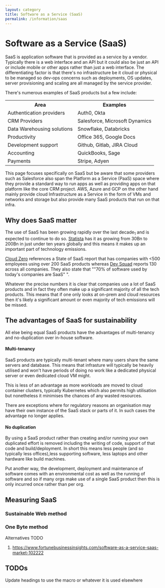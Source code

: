 ```yaml
---
layout: category
title: Software as a Service (SaaS)
permalink: /information/saas
---
```


# Software as a Service (SaaS) 

SaaS is application software that is provided as a service by a vendor. Typically there is a web interface and an API but it could also be just an API or include mobile or other apps rather than just a web interface. 
The differentiating factor is that there's no infrastructure be it cloud or physical to be managed so dev-ops concerns such as deployments, OS updates, server provisioning and scaling are all managed by the service provider. 

There's numerous examples of SaaS products but a few include:

<table>
<tr>
<th>Area</th>
<th>Examples</th>
</tr>
<tr>
<td>Authentication providers</td>
<td>Auth0, Okta</td>
</tr>
<tr>
<td>CRM Providers</td>
<td>Salesforce, Microsoft Dynamics</td>
</tr>
<tr>
<td>Data Warehousing solutions</td>
<td>Snowflake, Databricks</td>
</tr>
<tr>
<td>Productivity</td>
<td>Office 365, Google Docs</td>
</tr>
<tr>
<td>Development support</td>
<td>Github, Gitlab, JIRA Cloud</td>
</tr>
<tr>
<td>Accounting</td>
<td>QuickBooks, Sage</td>
</tr>
<tr>
<td>Payments</td>
<td>Stripe, Adyen</td>
</tr>
</table>

This page focuses specifically on SaaS but be aware that some providers such as Salesforce also span the Platform as a Service (PaaS) space where they provide a standard way to run apps as well as providing apps on that platform like the core CRM project. AWS, Azure and GCP on the other hand mainly provide cloud Infrastructure as a Service in the form of VMs and networks and storage but also provide many SaaS products that run on that infra. 

## Why does SaaS matter
The use of SaaS has been growing rapidly over the last decade<sub>1</sub> and is expected to continue to do so. <a href="https://www.statista.com/statistics/505243/worldwide-software-as-a-service-revenue/">Statista</a> has it as growing from 30Bn to 200Bn in just under ten years globally and this means it makes up an important part of technology emissions.

<a href="https://www.cloudzero.com/blog/saas-statistics/">Cloud Zero</a> references a State of SaaS report that has companies with &lt;500 employees using over 200 SaaS products whereas <a href="https://devsquad.com/blog/saas-statistics">Dev Squad</a> reports 130 across all companies. They also state that ""70% of software used by today's companies are SaaS"
". 

Whatever the precise numbers it is clear that companies use a lot of SaaS products and in fact they often make up a significant majority of all the tech products. This means that if one only looks at on-prem and cloud resources then it's likely a significant amount or even majority of tech emissions will be missed. 

## The advantages of SaaS for sustainability
All else being equal SaaS products have the advantages of multi-tenancy and no-duplication over in-house software.

#### Multi-tenancy
SaaS products are typically multi-tenant where many users share the same servers and database. This means that infrasture will typically be heavily utilised and won't have periods of doing no work like a dedicated physical server or even dedicated cloud VM might. 

This is less of an advantage as more workloads are moved to cloud container clusters, typically Kubernetes which also permits high utilisation but nonetheless it minimises the chances of any wasted resources. 

There are exceptions where for regulatory reasons an organisation may have their own instance of the SaaS stack or parts of it. In such cases the advantage no longer applies. 

#### No duplication

By using a SaaS product rather than creating and/or running your own duplicated effort is removed including the writing of code, support of that code and build/deployment. In short this means less people (and so typically less offices),less supporting software, less laptops and other hardware like build machines.

Put another way, the development, deployment and maintenance of software comes with an environmental cost as well as the running of software and so if many orgs make use of a single SaaS product then this is only incurred once rather than per org. 

## Measuring SaaS

### Sustainable Web method

### One Byte method

Alternatives
TODO


1. https://www.fortunebusinessinsights.com/software-as-a-service-saas-market-102222



## TODOs
Update headings to use the macro or whatever it is used elsewhere